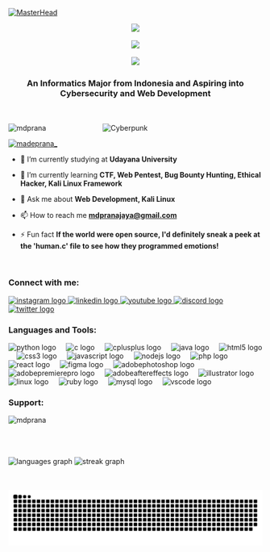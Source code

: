 <!-- ----------- HEAD SECTION ------------ -->

[![MasterHead](https://github.com/mdprana/mdprana/assets/95018619/a3deb918-cff3-4fce-bc98-50aba33b9940)](https://rishavchanda.io)

<p align="center"><img src="https://github.com/mdprana/mdprana/assets/95018619/1444c7ac-e1f1-4e93-923d-4634e3aa486d"</p>

<p align="center">
  <img src="https://readme-typing-svg.herokuapp.com?font=Orbitron&weight=600&size=40&pause=5000&color=37EBF3&center=true&vCenter=true&random=false&width=550&height=70&lines=Hi+There%F0%9F%91%8B%2C+I'm+Prana">
</p>

<p align="center"><img src="https://github.com/mdprana/mdprana/assets/95018619/1444c7ac-e1f1-4e93-923d-4634e3aa486d"</p>

<!-- ----------- CREDIT OF THIS SECTION TO PRANA ------------ -->
  
<h3 align="center">An Informatics Major from Indonesia and Aspiring into Cybersecurity and Web Development</h3></p><br><br>
<img align="right" alt="Cyberpunk" width="317" src="https://i.redd.it/hw5oslzborl91.gif")

<p align="right"> <img src="https://komarev.com/ghpvc/?username=mdprana&label=Profile%20Views&color=0e75b6&style=flat" width="130" alt="mdprana" /> </p>

<p align="left"> <a href="https://twitter.com/madeprana_" target="blank"><img src="https://img.shields.io/twitter/follow/madeprana_?logo=twitter&style=for-the-badge" alt="madeprana_" /></a> </p>

- 🏫 I’m currently studying at **Udayana University**

- 🌱 I’m currently learning **CTF, Web Pentest, Bug Bounty Hunting, Ethical Hacker, Kali Linux Framework**

- 💬 Ask me about **Web Development, Kali Linux**

- 📫 How to reach me **mdpranajaya@gmail.com**

- ⚡ Fun fact **If the world were open source, I'd definitely sneak a peek at the 'human.c' file to see how they programmed emotions!**
</p><br>

<!-- ----------- CREDIT OF THIS SECTION TO PRANA ------------ -->
<!-- ----------- HEAD SECTION END ------------ -->


<!-- ----------- CONNECT WITH ME SECTION ------------ -->

<h3 align="left">Connect with me:</h3>
<div align="left">
  <a href="https://instagram.com/mdprana" target="_blank">
    <img src="https://img.shields.io/static/v1?message=Instagram&logo=instagram&label=&color=E4405F&logoColor=white&labelColor=&style=for-the-badge" height="35" alt="instagram logo"  />
  </a>
  <a href="https://linkedin.com/in/mdprana" target="_blank">
    <img src="https://img.shields.io/static/v1?message=LinkedIn&logo=linkedin&label=&color=0077B5&logoColor=white&labelColor=&style=for-the-badge" height="35" alt="linkedin logo"  />
  </a>
  <a href="https://www.youtube.com/channel/UC2FYGQX8z2uHDwcuwjlEQrQ" target="_blank">
    <img src="https://img.shields.io/static/v1?message=Youtube&logo=youtube&label=&color=FF0000&logoColor=white&labelColor=&style=for-the-badge" height="35" alt="youtube logo"  />
  </a>
  <a href="https://discordapp.com/users/419847664319070209" target="_blank">
    <img src="https://img.shields.io/static/v1?message=Discord&logo=discord&label=&color=7289DA&logoColor=white&labelColor=&style=for-the-badge" height="35" alt="discord logo"  />
  </a>
  <a href="https://twitter.com/madeprana_" target="_blank">
    <img src="https://img.shields.io/static/v1?message=Twitter&logo=twitter&label=&color=1DA1F2&logoColor=white&labelColor=&style=for-the-badge" height="35" alt="twitter logo"  />
  </a>
</div>

<!-- ----------- CONNECT WITH ME SECTION END ------------ -->


<!-- ----------- LANGUAGES AND TOOLS SECTION ------------ -->

<h3 align="left">Languages and Tools:</h3>
<div align="left">
  <img src="https://cdn.jsdelivr.net/gh/devicons/devicon/icons/python/python-original.svg" height="30" alt="python logo"  />
  <img width="12" />
  <img src="https://cdn.jsdelivr.net/gh/devicons/devicon/icons/c/c-original.svg" height="30" alt="c logo"  />
  <img width="12" />
  <img src="https://cdn.jsdelivr.net/gh/devicons/devicon/icons/cplusplus/cplusplus-original.svg" height="30" alt="cplusplus logo"  />
  <img width="12" />
  <img src="https://cdn.jsdelivr.net/gh/devicons/devicon/icons/java/java-original.svg" height="30" alt="java logo"  />
  <img width="12" />
  <img src="https://cdn.jsdelivr.net/gh/devicons/devicon/icons/html5/html5-original.svg" height="30" alt="html5 logo"  />
  <img width="12" />
  <img src="https://cdn.jsdelivr.net/gh/devicons/devicon/icons/css3/css3-original.svg" height="30" alt="css3 logo"  />
  <img width="12" />
  <img src="https://cdn.jsdelivr.net/gh/devicons/devicon/icons/javascript/javascript-original.svg" height="30" alt="javascript logo"  />
  <img width="12" />
  <img src="https://cdn.simpleicons.org/nodedotjs/339933" height="30" alt="nodejs logo"  />
  <img width="12" />
  <img src="https://cdn.jsdelivr.net/gh/devicons/devicon/icons/php/php-original.svg" height="30" alt="php logo"  />
  <img width="12" />
  <img src="https://cdn.jsdelivr.net/gh/devicons/devicon/icons/react/react-original.svg" height="30" alt="react logo"  />
  <img width="12" />
  <img src="https://cdn.jsdelivr.net/gh/devicons/devicon/icons/figma/figma-original.svg" height="30" alt="figma logo"  />
  <img width="12" />
  <img src="https://skillicons.dev/icons?i=ps" height="30" alt="adobephotoshop logo"  />
  <img width="12" />
  <img src="https://skillicons.dev/icons?i=pr" height="30" alt="adobepremierepro logo"  />
  <img width="12" />
  <img src="https://skillicons.dev/icons?i=ae" height="30" alt="adobeaftereffects logo"  />
  <img width="12" />
  <img src="https://cdn.jsdelivr.net/gh/devicons/devicon/icons/illustrator/illustrator-plain.svg" height="30" alt="illustrator logo"  />
  <img width="12" />
  <img src="https://cdn.jsdelivr.net/gh/devicons/devicon/icons/linux/linux-original.svg" height="30" alt="linux logo"  />
  <img width="12" />
  <img src="https://cdn.jsdelivr.net/gh/devicons/devicon/icons/ruby/ruby-original.svg" height="30" alt="ruby logo"  />
  <img width="12" />
  <img src="https://skillicons.dev/icons?i=mysql" height="30" alt="mysql logo"  />
  <img width="12" />
  <img src="https://skillicons.dev/icons?i=vscode" height="30" alt="vscode logo"  />
</div>

<!-- ----------- LANGUAGES AND TOOLS SECTION END ------------ -->


<!-- ----------- SUPPORT SECTION ------------ -->

<h3 align="left">Support:</h3>
<p><a href="https://www.buymeacoffee.com/mdprana"> <img align="left" src="https://cdn.buymeacoffee.com/buttons/v2/default-yellow.png" height="50" width="210" alt="mdprana" /></a></p><br><br>
</p><br><br>
  
<!-- ----------- SUPPORT SECTION END ------------ -->


<!-- ----------- GITHUB STATS SECTION ------------ -->

<div align="left">
  <img src="https://github-readme-stats.vercel.app/api/top-langs?username=mdprana&locale=en&hide_title=false&layout=compact&card_width=320&langs_count=5&theme=dracula&hide_border=false&order=2" height="150" alt="languages graph"  />
  <img src="https://streak-stats.demolab.com?user=mdprana&locale=en&mode=daily&theme=dracula&hide_border=false&border_radius=5&order=3" height="150" alt="streak graph"  /></p><br>
</div>

<br clear="both">

<img src="https://raw.githubusercontent.com/mdprana/mdprana/output/snake.svg" alt="Snake animation" />

<!-- ----------- GITHUB STATS SECTION END ------------ -->
